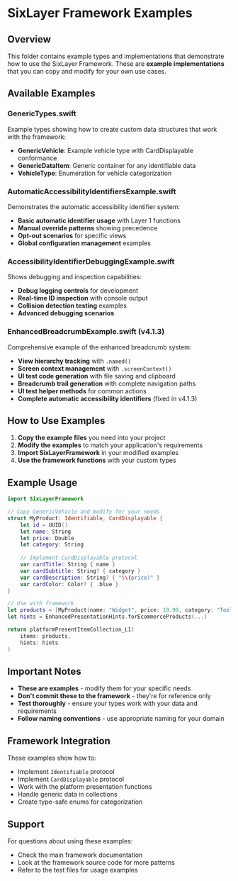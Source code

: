 # SixLayer Framework Examples

## Overview

This folder contains example types and implementations that demonstrate how to use the SixLayer Framework. These are **example implementations** that you can copy and modify for your own use cases.

## Available Examples

### **GenericTypes.swift**
Example types showing how to create custom data structures that work with the framework:

- **GenericVehicle**: Example vehicle type with CardDisplayable conformance
- **GenericDataItem**: Generic container for any identifiable data
- **VehicleType**: Enumeration for vehicle categorization

### **AutomaticAccessibilityIdentifiersExample.swift**
Demonstrates the automatic accessibility identifier system:

- **Basic automatic identifier usage** with Layer 1 functions
- **Manual override patterns** showing precedence
- **Opt-out scenarios** for specific views
- **Global configuration management** examples

### **AccessibilityIdentifierDebuggingExample.swift**
Shows debugging and inspection capabilities:

- **Debug logging controls** for development
- **Real-time ID inspection** with console output
- **Collision detection testing** examples
- **Advanced debugging scenarios**

### **EnhancedBreadcrumbExample.swift** (v4.1.3)
Comprehensive example of the enhanced breadcrumb system:

- **View hierarchy tracking** with `.named()`
- **Screen context management** with `.screenContext()`
- **UI test code generation** with file saving and clipboard
- **Breadcrumb trail generation** with complete navigation paths
- **UI test helper methods** for common actions
- **Complete automatic accessibility identifiers** (fixed in v4.1.3)

## How to Use Examples

1. **Copy the example files** you need into your project
2. **Modify the examples** to match your application's requirements
3. **Import SixLayerFramework** in your modified examples
4. **Use the framework functions** with your custom types

## Example Usage

```swift
import SixLayerFramework

// Copy GenericVehicle and modify for your needs
struct MyProduct: Identifiable, CardDisplayable {
    let id = UUID()
    let name: String
    let price: Double
    let category: String
    
    // Implement CardDisplayable protocol
    var cardTitle: String { name }
    var cardSubtitle: String? { category }
    var cardDescription: String? { "$\(price)" }
    var cardColor: Color? { .blue }
}

// Use with framework
let products = [MyProduct(name: "Widget", price: 19.99, category: "Tools")]
let hints = EnhancedPresentationHints.forEcommerceProducts(...)

return platformPresentItemCollection_L1(
    items: products,
    hints: hints
)
```

## Important Notes

- **These are examples** - modify them for your specific needs
- **Don't commit these to the framework** - they're for reference only
- **Test thoroughly** - ensure your types work with your data and requirements
- **Follow naming conventions** - use appropriate naming for your domain

## Framework Integration

These examples show how to:
- Implement `Identifiable` protocol
- Implement `CardDisplayable` protocol
- Work with the platform presentation functions
- Handle generic data in collections
- Create type-safe enums for categorization

## Support

For questions about using these examples:
- Check the main framework documentation
- Look at the framework source code for more patterns
- Refer to the test files for usage examples
